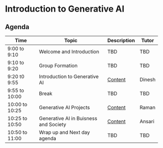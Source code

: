 # Introduction to Generative AI

## Agenda

|  Time | Topic | Description | Tutor |
| -------- | -------- | -------- | -------- |
| 9:00 to 9:10 | Welcome and Introduction | TBD | TBD |
| 9:10 to 9:20 | Group Formation | TBD | TBD |
| 9:20 t0 9:55 | Introduction to Generative AI | [Content](./1/1_Introduction_to_Generative_AI.md) | Dinesh |
| 9:55 to 10:00 | Break | TBD | TBD |
| 10:00 to 10:25 | Generative AI Projects | [Content](./1/2_Generative_AI_Projects.md) | Raman |
| 10:25 to 10:50 | Generative AI in Buisness and Society | [Content](./1/3_Generative_AI_in_buisness_and_society.md) | Ansari |
| 10:50 to 11:00 | Wrap up and Next day agenda | TBD | TBD |
